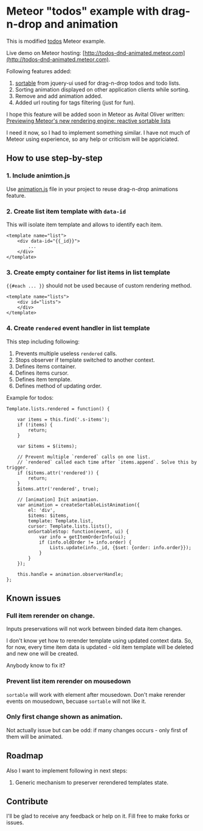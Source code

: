 # Meteor "todos" example with drag-n-drop and animation

This is modified [todos](http://www.meteor.com/examples/todos) Meteor example.

Live demo on Meteor hosting: [http://todos-dnd-animated.meteor.com](http://todos-dnd-animated.meteor.com).

Following features added:

 1. [sortable](http://jqueryui.com/sortable/) from jquery-ui used for drag-n-drop todos and todo lists.
 2. Sorting animation displayed on other application clients while sorting.
 3. Remove and add animation added.
 4. Added url routing for tags filtering (just for fun).

I hope this feature will be added soon in Meteor as Avital Oliver written:
[Previewing Meteor's new rendering engine: reactive sortable lists](http://www.meteor.com/blog/2013/09/13/previewing-meteors-new-rendering-engine-reactive-sortable-lists)

I need it now, so I had to implement something similar. I have not much of Meteor using experience, so any help or criticism will be appriciated.

## How to use step-by-step
 
### 1. Include animtion.js

Use [animation.js](../master/client/common/animation.js) file in your project to reuse drag-n-drop animations feature.

### 2. Create list item template with `data-id`

This will isolate item template and allows to identify each item.

    <template name="list">
        <div data-id="{{_id}}">
            ...
        </div>
    </template>

### 3. Create empty container for list items in list template

`{{#each ... }}` should not be used because of custom rendering method.

    <template name="lists">
        <div id="lists">
        </div>
    </template>
    
### 4. Create `rendered` event handler in list template

This step including following:

 1. Prevents multiple useless `rendered` calls.
 2. Stops observer if template switched to another context.
 3. Defines items container.
 4. Defines items cursor.
 5. Defines item template.
 6. Defines method of updating order.

Example for todos:

    Template.lists.rendered = function() {

        var items = this.find('.s-items');
        if (!items) {
            return;
        }

        var $items = $(items);

        // Prevent multiple `rendered` calls on one list.
        // `rendered` called each time after `items.append`. Solve this by trigger.
        if ($items.attr('rendered')) {
            return;
        }
        $items.attr('rendered', true);

        // [animation] Init animation.
        var animation = createSortableListAnimation({
            el: 'div',
            $items: $items,
            template: Template.list,
            cursor: Template.lists.lists(),
            onSortableStop: function(event, ui) {
                var info = getItemOrderInfo(ui);
                if (info.oldOrder != info.order) {
                    Lists.update(info._id, {$set: {order: info.order}});
                }
            }
        });

        this.handle = animation.observerHandle;
    };

## Known issues

### Full item rerender on change.

Inputs preservations will not work between binded data item changes.

I don't know yet how to rerender template using updated context data. So, for now, every time item data is updated - old item template will be deleted and new one will be created.

Anybody know to fix it?

### Prevent list item rerender on mousedown

`sortable` will work with element after mousedown. Don't make rerender events on mousedown, becuase `sortable` will not like it.

### Only first change shown as animation.

Not actually issue but can be odd: if many changes occurs - only first of them will be animated.

## Roadmap

Also I want to implement following in next steps:

 1. Generic mechanism to preserver rerendered templates state.

## Contribute

I'll be glad to receive any feedback or help on it. Fill free to make forks or issues.

